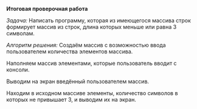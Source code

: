 **Итоговая проверочная работа**

*Задача:*
Написать программу, которая из имеющегося массива строк формирует массив из строк, длина которых меньше или равна 3 символам.

*Алгоритм решения:*
Создаём массив с возможностью ввода пользователем количества элементов массива.

Наполняем массив элементами, которые пользователь вводит с консоли.

Выводим на экран введённый пользователем массив.

Находим в исходном массиве элементы, количество символов в которых не привышает 3, и выводим их на экран.

